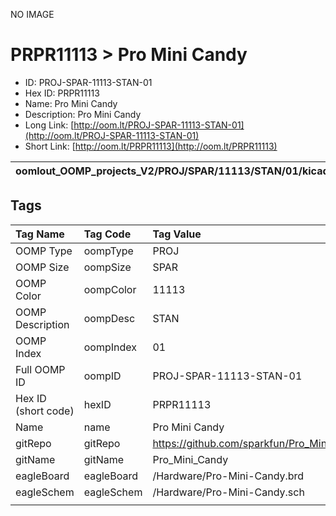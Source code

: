


  
NO IMAGE  
# PRPR11113 > Pro Mini Candy

- ID: PROJ-SPAR-11113-STAN-01
- Hex ID: PRPR11113
- Name: Pro Mini Candy
- Description: Pro Mini Candy
- Long Link: [http://oom.lt/PROJ-SPAR-11113-STAN-01](http://oom.lt/PROJ-SPAR-11113-STAN-01)
- Short Link: [http://oom.lt/PRPR11113](http://oom.lt/PRPR11113)
  

|oomlout_OOMP_projects_V2/PROJ/SPAR/11113/STAN/01/kicadPcb3dFront.png|oomlout_OOMP_projects_V2/PROJ/SPAR/11113/STAN/01/kicadPcb3dBack.png|oomlout_OOMP_projects_V2/PROJ/SPAR/11113/STAN/01/kicadPcb3d.png||
| :---: | :---: | :---: | :---: |

## Tags
  

|Tag Name|Tag Code|Tag Value|
| :--- | :--- | :--- |
|OOMP Type|oompType|PROJ|
|OOMP Size|oompSize|SPAR|
|OOMP Color|oompColor|11113|
|OOMP Description|oompDesc|STAN|
|OOMP Index|oompIndex|01|
|Full OOMP ID|oompID|PROJ-SPAR-11113-STAN-01|
|Hex ID (short code)|hexID|PRPR11113|
|Name|name|Pro Mini Candy|
|gitRepo|gitRepo|https://github.com/sparkfun/Pro_Mini_Candy|
|gitName|gitName|Pro_Mini_Candy|
|eagleBoard|eagleBoard|/Hardware/Pro-Mini-Candy.brd|
|eagleSchem|eagleSchem|/Hardware/Pro-Mini-Candy.sch|
||||
